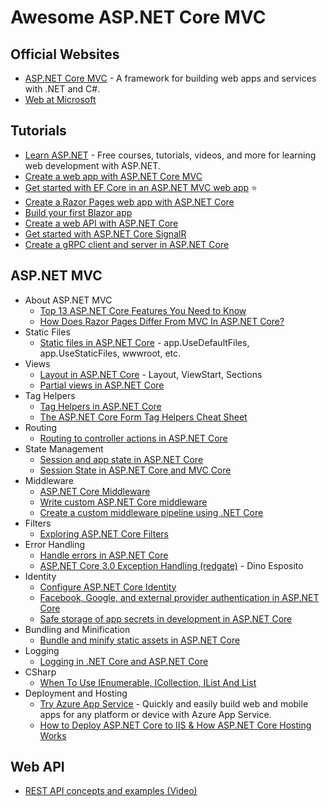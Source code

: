 # Awesome ASP.NET Core MVC

## Official Websites
* [ASP.NET Core MVC](https://dotnet.microsoft.com/apps/aspnet) - A framework for building web apps and services with .NET and C#.
* [Web at Microsoft](https://developer.microsoft.com/en-us/web/)

## Tutorials
* [Learn ASP.NET](https://dotnet.microsoft.com/learn/aspnet) - Free courses, tutorials, videos, and more for learning web development with ASP.NET.
* [Create a web app with ASP.NET Core MVC](https://docs.microsoft.com/en-us/aspnet/core/tutorials/first-mvc-app/)
* [Get started with EF Core in an ASP.NET MVC web app](https://docs.microsoft.com/en-us/aspnet/core/data/ef-mvc/intro?view=aspnetcore-2.2) :star:
* [Create a Razor Pages web app with ASP.NET Core](https://docs.microsoft.com/en-us/aspnet/core/tutorials/razor-pages/)
* [Build your first Blazor app](https://docs.microsoft.com/en-us/aspnet/core/tutorials/build-your-first-blazor-app)
* [Create a web API with ASP.NET Core](https://docs.microsoft.com/en-us/aspnet/core/tutorials/first-web-api)
* [Get started with ASP.NET Core SignalR](https://docs.microsoft.com/en-us/aspnet/core/tutorials/signalr)
* [Create a gRPC client and server in ASP.NET Core](https://docs.microsoft.com/en-us/aspnet/core/tutorials/grpc/grpc-start)

## ASP.NET MVC
* About ASP.NET MVC
  * [Top 13 ASP.NET Core Features You Need to Know](https://stackify.com/asp-net-core-features/)
  * [How Does Razor Pages Differ From MVC In ASP.NET Core?](https://exceptionnotfound.net/razor-pages-how-does-it-differ-from-mvc-in-asp-net-core/)
* Static Files
  * [Static files in ASP.NET Core](https://docs.microsoft.com/en-us/aspnet/core/fundamentals/static-files) - app.UseDefaultFiles, app.UseStaticFiles, wwwroot, etc.
* Views
  * [Layout in ASP.NET Core](https://docs.microsoft.com/en-us/aspnet/core/mvc/views/layout?view=aspnetcore-3.0) - Layout, ViewStart, Sections
  * [Partial views in ASP.NET Core](https://docs.microsoft.com/en-us/aspnet/core/mvc/views/partial)
* Tag Helpers
  * [Tag Helpers in ASP.NET Core](https://docs.microsoft.com/en-us/aspnet/core/mvc/views/tag-helpers/intro)
  * [The ASP.NET Core Form Tag Helpers Cheat Sheet](https://jonhilton.net/aspnet-core-forms-cheat-sheet/)
* Routing
  * [Routing to controller actions in ASP.NET Core](https://docs.microsoft.com/en-us/aspnet/core/mvc/controllers/routing)
* State Management
  * [Session and app state in ASP.NET Core](https://docs.microsoft.com/en-us/aspnet/core/fundamentals/app-state)
  * [Session State in ASP.NET Core and MVC Core](https://dzone.com/articles/session-state-in-aspnet-core-and-mvc-core)
* Middleware
  * [ASP.NET Core Middleware](https://docs.microsoft.com/en-us/aspnet/core/fundamentals/middleware/?view=aspnetcore-3.0)
  * [Write custom ASP.NET Core middleware](https://docs.microsoft.com/en-us/aspnet/core/fundamentals/middleware/write)
  * [Create a custom middleware pipeline using .NET Core](https://medium.com/@huzaifa.asif/create-a-custom-middleware-pipeline-using-net-core-c60fde242ad9)
* Filters
  * [Exploring ASP.NET Core Filters](https://www.dotnettricks.com/learn/aspnetcore/mvc-core-filters-real-world-exmaple)
* Error Handling
  * [Handle errors in ASP.NET Core](https://docs.microsoft.com/en-us/aspnet/core/fundamentals/error-handling)
  * [ASP.NET Core 3.0 Exception Handling (redgate)](https://www.red-gate.com/simple-talk/dotnet/net-development/asp-net-core-3-0-exception-handling/) - Dino Esposito
* Identity
  * [Configure ASP.NET Core Identity](https://docs.microsoft.com/en-us/aspnet/core/security/authentication/identity-configuration)
  * [Facebook, Google, and external provider authentication in ASP.NET Core](https://docs.microsoft.com/en-us/aspnet/core/security/authentication/social/)
  * [Safe storage of app secrets in development in ASP.NET Core](https://docs.microsoft.com/en-us/aspnet/core/security/app-secrets)
* Bundling and Minification
  * [Bundle and minify static assets in ASP.NET Core](https://docs.microsoft.com/en-us/aspnet/core/client-side/bundling-and-minification)
* Logging
  * [Logging in .NET Core and ASP.NET Core](https://docs.microsoft.com/en-us/aspnet/core/fundamentals/logging)
* CSharp
  * [When To Use IEnumerable, ICollection, IList And List](https://www.claudiobernasconi.ch/2013/07/22/when-to-use-ienumerable-icollection-ilist-and-list/)
* Deployment and Hosting
  * [Try Azure App Service](http://tryappservice.azure.com) - Quickly and easily build web and mobile apps for any platform or device with Azure App Service.
  * [How to Deploy ASP.NET Core to IIS & How ASP.NET Core Hosting Works](https://stackify.com/how-to-deploy-asp-net-core-to-iis/)
  
## Web API
* [REST API concepts and examples (Video)](https://www.youtube.com/watch?v=7YcW25PHnAA)
